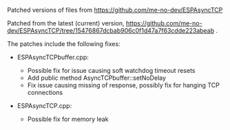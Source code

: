 Patched versions of files from https://github.com/me-no-dev/ESPAsyncTCP

Patched from the latest (current) version, https://github.com/me-no-dev/ESPAsyncTCP/tree/15476867dcbab906c0f1d47a7f63cdde223abeab .

The patches include the following fixes:

- ESPAsyncTCPbuffer.cpp:
  * Possible fix for issue causing soft watchdog timeout resets
  * Add public method AsyncTCPbuffer::setNoDelay
  * Fix issue causing missing of response, possibly fix for hanging TCP connections

- ESPAsyncTCP.cpp:
  * Possible fix for memory leak
